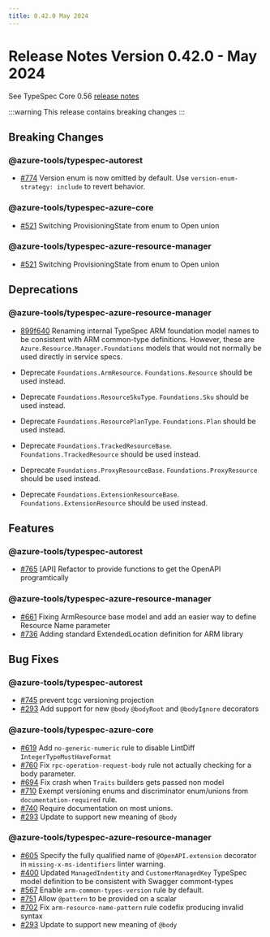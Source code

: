 ```yaml
---
title: 0.42.0 May 2024
---
```


# Release Notes Version 0.42.0 - May 2024

See TypeSpec Core 0.56 [release notes](https://typespec.io/docs/release-notes/release-2024-05-07)

:::warning
This release contains breaking changes
:::

## Breaking Changes

### @azure-tools/typespec-autorest

- [#774](https://github.com/Azure/typespec-azure/pull/774) Version enum is now omitted by default. Use `version-enum-strategy: include` to revert behavior.

### @azure-tools/typespec-azure-core

- [#521](https://github.com/Azure/typespec-azure/pull/521) Switching ProvisioningState from enum to Open union

### @azure-tools/typespec-azure-resource-manager

- [#521](https://github.com/Azure/typespec-azure/pull/521) Switching ProvisioningState from enum to Open union

## Deprecations

### @azure-tools/typespec-azure-resource-manager

- [899f640](https://github.com/Azure/typespec-azure/commit/899f6406b503781173669bcddcde8a82bc74ed38) Renaming internal TypeSpec ARM foundation model names to be consistent with ARM common-type definitions.
  However, these are `Azure.Resource.Manager.Foundations` models that would not normally be used directly in service specs.

- Deprecate `Foundations.ArmResource`. `Foundations.Resource` should be used instead.

- Deprecate `Foundations.ResourceSkuType`. `Foundations.Sku` should be used instead.

- Deprecate `Foundations.ResourcePlanType`. `Foundations.Plan` should be used instead.

- Deprecate `Foundations.TrackedResourceBase`. `Foundations.TrackedResource` should be used instead.

- Deprecate `Foundations.ProxyResourceBase`. `Foundations.ProxyResource` should be used instead.

- Deprecate `Foundations.ExtensionResourceBase`. `Foundations.ExtensionResource` should be used instead.

## Features

### @azure-tools/typespec-autorest

- [#765](https://github.com/Azure/typespec-azure/pull/765) [API] Refactor to provide functions to get the OpenAPI programtically

### @azure-tools/typespec-azure-resource-manager

- [#661](https://github.com/Azure/typespec-azure/pull/661) Fixing ArmResource base model and add an easier way to define Resource Name parameter
- [#736](https://github.com/Azure/typespec-azure/pull/736) Adding standard ExtendedLocation definition for ARM library

## Bug Fixes

### @azure-tools/typespec-autorest

- [#745](https://github.com/Azure/typespec-azure/pull/745) prevent tcgc versioning projection
- [#293](https://github.com/Azure/typespec-azure/pull/293) Add support for new `@body` `@bodyRoot` and `@bodyIgnore` decorators

### @azure-tools/typespec-azure-core

- [#619](https://github.com/Azure/typespec-azure/pull/619) Add `no-generic-numeric` rule to disable LintDiff `IntegerTypeMustHaveFormat`
- [#760](https://github.com/Azure/typespec-azure/pull/760) Fix `rpc-operation-request-body` rule not actually checking for a body parameter.
- [#694](https://github.com/Azure/typespec-azure/pull/694) Fix crash when `Traits` builders gets passed non model
- [#710](https://github.com/Azure/typespec-azure/pull/710) Exempt versioning enums and discriminator enum/unions from `documentation-required` rule.
- [#740](https://github.com/Azure/typespec-azure/pull/740) Require documentation on most unions.
- [#293](https://github.com/Azure/typespec-azure/pull/293) Update to support new meaning of `@body`

### @azure-tools/typespec-azure-resource-manager

- [#605](https://github.com/Azure/typespec-azure/pull/605) Specify the fully qualified name of `@OpenAPI.extension` decorator in `missing-x-ms-identifiers` linter warning.
- [#400](https://github.com/Azure/typespec-azure/pull/400) Updated `ManagedIndentity` and `CustomerManagedKey` TypeSpec model definition to be consistent with Swagger commont-types
- [#567](https://github.com/Azure/typespec-azure/pull/567) Enable `arm-common-types-version` rule by default.
- [#751](https://github.com/Azure/typespec-azure/pull/751) Allow `@pattern` to be provided on a scalar
- [#702](https://github.com/Azure/typespec-azure/pull/702) Fix `arm-resource-name-pattern` rule codefix producing invalid syntax
- [#293](https://github.com/Azure/typespec-azure/pull/293) Update to support new meaning of `@body`
